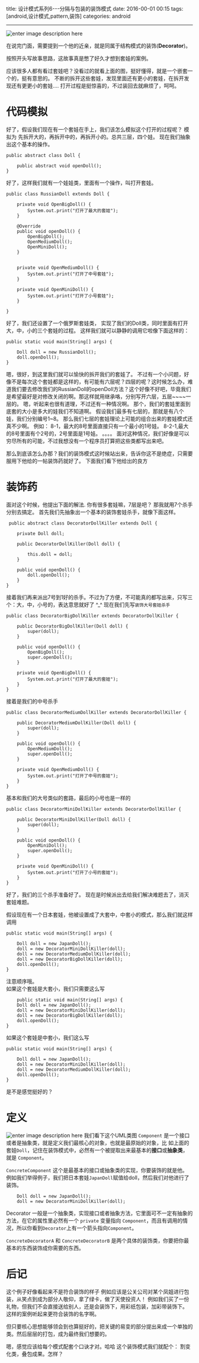 title: 设计模式系列6---分隔与包装的装饰模式
date: 2016-00-01 00:15
tags: [android,设计模式,pattern,装饰]
categories: android

------

![enter image description here](http://7xl9zd.com1.z0.glb.clouddn.com/%E4%BF%84%E7%BD%97%E6%96%AF%E5%A5%97%E5%A8%83.jpg)

在说完门面，需要提到一个他的近亲，就是同属于结构模式的装饰(**Decorator**)。

按照开头写故事思路，这故事真是憋了好久才想到套娃的案例。

应该很多人都有看过套娃吧？没看过的就看上面的图，挺好懂得，就是一个嵌套一个的，挺有意思的。
不断的拆开这些套娃，发现里面还有更小的套娃，在拆开发现还有更更小的套娃....
打开过程是挺惊喜的，不过装回去就麻烦了，呵呵。

<!--more-->

# 代码模拟
好了，假设我们现在有一个套娃在手上，我们该怎么模拟这个打开的过程呢？
模拟为 先拆开大的，再拆开中的，再拆开小的。总共三层，四个娃。
现在我们抽象出这个基本的操作。

	public abstract class Doll {

        public abstract void openDoll();
    }
好了，这样我们就有一个娃娃类，里面有一个操作，叫打开套娃。
	
	public class RussianDoll extends Doll {

        private void OpenBigDoll() {
            System.out.print("打开了最大的套娃");
        }

        @Override
        public void openDoll() {
            OpenBigDoll();
            OpenMediumDoll();
            OpenMiniDoll();
        }


        private void OpenMediumDoll() {
            System.out.print("打开了中号套娃");
        }

        private void OpenMiniDoll() {
            System.out.print("打开了小号套娃");
        }

    }
    
好了，我们还设置了一个俄罗斯套娃类，	实现了我们的Doll类，同时里面有打开大，中，小的三个套娃的过程。
这样我们就可以静静的调用它啦像下面这样的：
	
    public static void main(String[] args) {

        Doll doll = new RussianDoll();
        doll.openDoll();
    }

嗯，很好，到这里我们就可以愉快的拆开我们的套娃了。
不过有一个小问题，好像不是每次这个套娃都是这样的，有可能有六层呢？四层的呢？这时候怎么办，难道我们要去修改我们的RussianDoll的openDoll方法？这个好像不好吧，毕竟我们是希望最好是对修改关闭的啊。那这样就用继承咯，分别写开六层，五层~~~~一层的。
嗯，听起来也很有道理，不过还有一种情况啊。
那个，我们的套娃里面到底套的大小是多大的娃我们不知道啊。
假设我们最多有七层的，那就是有八个娃，我们分别编号1~8。
那么我们七层的套娃理论上可能的组合出来的套娃模式还真不少啊。
例如：
8-1，最大的8号里面直接只有一个最小的1号娃。
8-2-1,最大的8号里面有个2号的，2号里面是1号娃。
。。。。
面对这种情况，我们好像是可以穷尽所有的可能，不过我想没有一个程序员打算把这些类都写出来吧。

那么到底该怎么办那？我们的装饰模式这时候站出来，告诉你这不是绝症，只需要服用下他给的一帖装饰药就好了。
下面我们看下他给出的良方

# 装饰药

面对这个时候，他提出下面的解法.
你有很多套娃嘛，7层是吧？ 那我就用7个杀手分别去搞定。
首先我们先抽象出一个基本的装饰套娃杀手，就像下面这样。

	 public abstract class DecoratorDollKiller extends Doll {

        private Doll doll;

        public DecoratorDollKiller(Doll doll) {

            this.doll = doll;
        }

        public void openDoll() {
            doll.openDoll();
        }
    }
接着我们再来派出7号到1好的杀手。不过为了方便，不可能真的都写出来，只写三个：大，中，小号的，表达意思就好了 ^_^
现在我们先写`装饰大号套娃杀手`

	public class DecoratorBigDollKiller extends DecoratorDollKiller {
 
        public DecoratorBigDollKiller(Doll doll) {
            super(doll); 
        }

        public void openDoll() {
            OpenBigDoll();
			super.openDoll();
        }

        private void OpenBigDoll() {
            System.out.print("打开了最大的套娃");
        }
    }
接着是我们的中号杀手

	public class DecoratorMediumDollKiller extends DecoratorDollKiller {

        public DecoratorMediumDollKiller(Doll doll) {
            super(doll);
        }

        public void openDoll() {
            OpenMediumDoll();
            super.openDoll();
        }

        private void OpenMediumDoll() {
            System.out.print("打开了中号的套娃");
        }
    }
基本和我们的大号类似的套路，最后的小号也是一样的

	public class DecoratorMiniDollKiller extends DecoratorDollKiller {

        public DecoratorMiniDollKiller(Doll doll) {
            super(doll);
        }

        public void openDoll() {
            OpenMiniDoll();
            super.openDoll();
        }

        private void OpenMiniDoll() {
            System.out.print("打开了小号的套娃");
        }
    }
好了，我们的三个杀手准备好了。
现在是时候派出去给我们解决难题去了，消灭套娃难题。

假设现在有一个日本套娃，他被设置成了大套中，中套小的模式，那么我们就这样调用

	public static void main(String[] args) {

        Doll doll = new JapanDoll();
        doll = new DecoratorMiniDollKiller(doll);
        doll = new DecoratorMediumDollKiller(doll);
        doll = new DecoratorBigDollKiller(doll); 
        doll.openDoll();
    }
注意顺序哦。   
如果这个套娃是大套小，我们只需要这么写		

		public static void main(String[] args) {
        Doll doll = new JapanDoll();
        doll = new DecoratorMiniDollKiller(doll);
        doll = new DecoratorBigDollKiller(doll);  
        doll.openDoll();
    }
如果这个套娃是中套小，我们这么写
	
	public static void main(String[] args) {

        Doll doll = new JapanDoll();
        doll = new DecoratorMiniDollKiller(doll);
        doll = new DecoratorMediumDollKiller(doll);     
        doll.openDoll();
    }
是不是感觉挺好的？

# 定义

![enter image description here](http://7xl9zd.com1.z0.glb.clouddn.com/%E8%A3%85%E9%A5%B0%E6%A8%A1%E5%9E%8B.jpg)
我们看下这个UML类图
`Component` 是一个接口或者是抽象类，就是定义我们最核心的对象，也就是最原始的对象，比
如上面的套娃`Doll`，记住在装饰模式中，必然有一个被提取出来最基本的**接口**或**抽象类**，就是 `Component`。

`ConcreteComponent` 这个是最基本的接口或抽象类的实现，你要装饰的就是他。
例如我们举得例子，我们把日本套娃`JapanDoll`赋值给doll，然后我们对他进行了装饰。

        Doll doll = new JapanDoll();
        doll = new DecoratorMiniDollKiller(doll);
 
        
Decorator 一般是一个抽象类，实现接口或者抽象方法，它里面可不一定有抽象的方法，在它的属性里必然有一个 `private` 变量指向 `Component`，而且有调用的情况，所以你看到`Decorator`上有一个箭头指向`Component`。

`ConcreteDecoratorA` 和 `ConcreteDecoratorB` 是两个具体的装饰类，你要把你最基本的东西装饰成你需要的东西。

# 后记
这个例子好像看起来不是符合装饰的样子
例如应该是公关公司对某个凤姐进行包装，从笑点到成为部分人敬仰，拿了绿卡，做了天使投资人！
例如我们买了一份礼物，但我们不会直接送给别人，还是会装饰下，用彩纸包装，加彩带装饰下。
这样的案例听起来更符合装饰的名字啊。

但只要核心思想能够领会到也算挺好的，把关键的易变的部分提出来成一个单独的类。然后层层的打包，成为最终我们想要的。

嗯，感觉应该给每个模式配套个口诀才对。哈哈
这个装饰模式我们就配个： 割变化类，叠包成果。怎样？